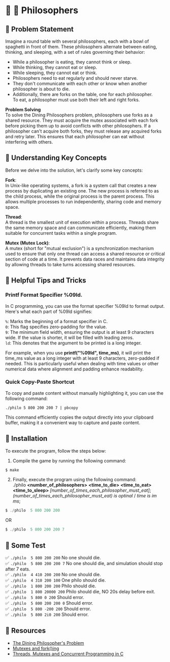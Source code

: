 # 🍝 🍴 Philosophers

## 🍜 Problem Statement
Imagine a round table with several philosophers, each with a bowl of spaghetti in front of them. These philosophers alternate between eating, thinking, and sleeping, with a set of rules governing their behavior:

- While a philosopher is eating, they cannot think or sleep.
- While thinking, they cannot eat or sleep.
- While sleeping, they cannot eat or think.
- Philosophers need to eat regularly and should never starve.
- They don't communicate with each other or know when another philosopher is about to die.
- Additionally, there are forks on the table, one for each philosopher. <br>
  To eat, a philosopher must use both their left and right forks.

**Problem Solving** <br>
To solve the Dining Philosophers problem, philosophers use forks as a shared resource. They must acquire the mutex associated with each fork before picking them up to avoid conflicts with other philosophers. If a philosopher can't acquire both forks, they must release any acquired forks and retry later. This ensures that each philosopher can eat without interfering with others.

## 🍜 Understanding Key Concepts
Before we delve into the solution, let's clarify some key concepts:

**Fork**: <br>
In Unix-like operating systems, a fork is a system call that creates a new process by duplicating an existing one. The new process is referred to as the child process, while the original process is the parent process. This allows multiple processes to run independently, sharing code and memory space.

**Thread**: <br>
A thread is the smallest unit of execution within a process. Threads share the same memory space and can communicate efficiently, making them suitable for concurrent tasks within a single program.

**Mutex (Mutex Lock)**: <br>
A mutex (short for "mutual exclusion") is a synchronization mechanism used to ensure that only one thread can access a shared resource or critical section of code at a time. It prevents data races and maintains data integrity by allowing threads to take turns accessing shared resources.


## 🍜 Helpful Tips and Tricks

### Printf Format Specifier %09ld.
In C programming, you can use the format specifier %09ld to format output. Here's what each part of %09ld signifies:

`%`: Marks the beginning of a format specifier in C. <br>
`0`: This flag specifies zero-padding for the value. <br>
`9`: The minimum field width, ensuring the output is at least 9 characters wide. If the value is shorter, it will be filled with leading zeros. <br>
`ld`: This denotes that the argument to be printed is a long integer. <br>

For example, when you use **printf("%09ld", time_ms)**, it will print the time_ms value as a long integer with at least 9 characters, zero-padded if needed. This is particularly useful when dealing with time values or other numerical data where alignment and padding enhance readability.

### Quick Copy-Paste Shortcut
To copy and paste content without manually highlighting it, you can use the following command:

`./philo 5 800 200 200 7 | pbcopy`

This command efficiently copies the output directly into your clipboard buffer, making it a convenient way to capture and paste content.

## 🍜 Installation

To execute the program, follow the steps below:

1. Compile the game by running the following command:
```C
$ make
```
2. Finally, execute the program using the following command: <br>
./philo **<**number_of_philosophers**>** **<**time_to_die**>** **<**time_to_eat**>** **<**time_to_sleep**>** *[number_of_times_each_philosopher_must_eat]*; <br>
*(number_of_times_each_philosopher_must_eat) is optinal* / *time is im ms*;
```C
$ ./philo  5 800 200 200
```
OR
```C
$ ./philo  5 800 200 200 7
```

## 🍜 Some Test
✅ `./philo  5 800 200 200`    No one should die. <br>
✅ `./philo  5 800 200 200 7`  No one should die, and simulation should stop after 7 eats. <br>
✅ `./philo  4 410 200 200`    No one should die. <br>
✅ `./philo  4 310 200 100`    One philo should die. <br>
✅ `./philo  1 800 200 200`    Philo should die. <br>
✅ `./philo  1 800 20000 200`  Philo should die, NO 20s delay before exit. <br>
✅ `./philo  5 800 0 200`      Should error. <br>
✅ `./philo  5 800 200 200 0`  Should error. <br>
✅ `./philo  5 800 -200 200`   Should error. <br>
✅ `./philo  5 800 2i0 200`    Should error. <br>

## 🍜 Resources

- [The Dining Philosopher's Problem](https://medium.com/swlh/the-dining-philosophers-problem-bbdb92e6b788)
- [Mutexes and fork()ing](https://brauner.io/2018/03/04/locking-in-shared-libraries.html)
- [Threads, Mutexes and Concurrent Programming in C](https://www.codequoi.com/en/threads-mutexes-and-concurrent-programming-in-c/)
